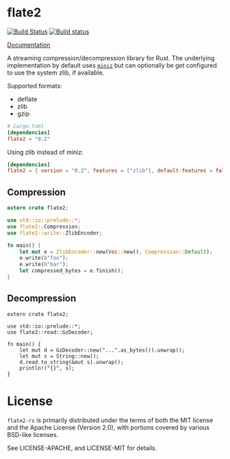 # flate2

[![Build Status](https://travis-ci.org/alexcrichton/flate2-rs.svg?branch=master)](https://travis-ci.org/alexcrichton/flate2-rs)
[![Build status](https://ci.appveyor.com/api/projects/status/9tatexq47i3ee13k?svg=true)](https://ci.appveyor.com/project/alexcrichton/flate2-rs)

[Documentation](http://alexcrichton.com/flate2-rs/flate2/index.html)

A streaming compression/decompression library for Rust. The underlying
implementation by default uses [`miniz`](https://code.google.com/p/miniz/) but
can optionally be get configured to use the system zlib, if available.

Supported formats:

* deflate
* zlib
* gzip

```toml
# Cargo.toml
[dependencies]
flate2 = "0.2"
```

Using zlib instead of miniz:

```toml
[dependencies]
flate2 = { version = "0.2", features = ["zlib"], default-features = false }
```

## Compression

```rust
extern crate flate2;

use std::io::prelude::*;
use flate2::Compression;
use flate2::write::ZlibEncoder;

fn main() {
    let mut e = ZlibEncoder::new(Vec::new(), Compression::Default);
    e.write(b"foo");
    e.write(b"bar");
    let compressed_bytes = e.finish();
}
```

## Decompression

```rust,no_run
extern crate flate2;

use std::io::prelude::*;
use flate2::read::GzDecoder;

fn main() {
    let mut d = GzDecoder::new("...".as_bytes()).unwrap();
    let mut s = String::new();
    d.read_to_string(&mut s).unwrap();
    println!("{}", s);
}
```

# License

`flate2-rs` is primarily distributed under the terms of both the MIT license and
the Apache License (Version 2.0), with portions covered by various BSD-like
licenses.

See LICENSE-APACHE, and LICENSE-MIT for details.
